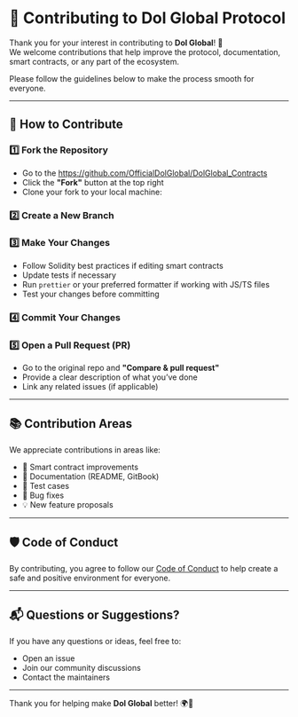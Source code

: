 # 🤝 Contributing to Dol Global Protocol

Thank you for your interest in contributing to **Dol Global**! 🚀  
We welcome contributions that help improve the protocol, documentation, smart contracts, or any part of the ecosystem.

Please follow the guidelines below to make the process smooth for everyone.

---

## 📄 How to Contribute

### 1️⃣ Fork the Repository
- Go to the https://github.com/OfficialDolGlobal/DolGlobal_Contracts
- Click the **"Fork"** button at the top right
- Clone your fork to your local machine:


### 2️⃣ Create a New Branch


### 3️⃣ Make Your Changes
- Follow Solidity best practices if editing smart contracts
- Update tests if necessary
- Run `prettier` or your preferred formatter if working with JS/TS files
- Test your changes before committing

### 4️⃣ Commit Your Changes

### 5️⃣ Open a Pull Request (PR)
- Go to the original repo and **"Compare & pull request"**
- Provide a clear description of what you’ve done
- Link any related issues (if applicable)

---

## 📚 Contribution Areas
We appreciate contributions in areas like:
- 📜 Smart contract improvements
- 📝 Documentation (README, GitBook)
- 🧪 Test cases
- 🐛 Bug fixes
- 💡 New feature proposals
---

## 🛡 Code of Conduct
By contributing, you agree to follow our [Code of Conduct](./CODE_OF_CONDUCT.md) to help create a safe and positive environment for everyone.

---

## 📬 Questions or Suggestions?
If you have any questions or ideas, feel free to:
- Open an issue
- Join our community discussions
- Contact the maintainers

---

Thank you for helping make **Dol Global** better! 🌍💪
